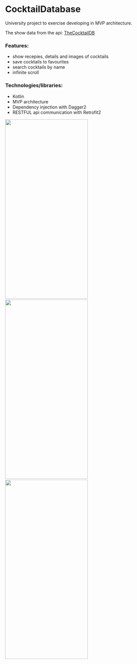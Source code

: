 # CocktailDatabase
University project to exercise developing in MVP architecture.

The show data from the api: [TheCocktailDB](https://www.thecocktaildb.com/)

### Features:
 * show recepies, details and images of cocktails
 * save cocktails to favourites
 * search cocktails by name
 * infinite scroll
 
### Technologies/libraries:
 * Kotlin
 * MVP architecture
 * Dependency injection with Dagger2
 * RESTFUL api communication with Retrofit2

 <p>
   <img src="https://user-images.githubusercontent.com/37157607/129358108-1905f5fc-140d-4080-912c-01d58f6a8ad1.gif" width="265" height="574">
   <img  width="10" height="1" src="">

   <img src="https://user-images.githubusercontent.com/37157607/129358147-61c12427-e779-46b7-b419-1c0521fb019d.gif" width="265" height="574"> 
   <img  width="10" height="1" src="">
   
   <img src="https://user-images.githubusercontent.com/37157607/129358174-d87d93bc-de63-4e32-b3ec-54d79193ad0a.gif" width="265" height="574">
   <img  width="10" height="1" src="">
</p>




